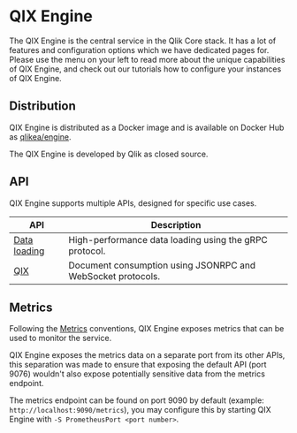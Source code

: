 # QIX Engine

The QIX Engine is the central service in the Qlik Core stack. It has a lot of features and configuration options
which we have dedicated pages for. Please use the menu on your left to read more about the unique capabilities
of QIX Engine, and check out our tutorials how to configure your instances of QIX Engine.

## Distribution

QIX Engine is distributed as a Docker image and is available on Docker Hub as
[qlikea/engine](https://hub.docker.com/r/qlikea/engine).

The QIX Engine is developed by Qlik as closed source.

## API

QIX Engine supports multiple APIs, designed for specific use cases.

API | Description
--- | -----------
[Data loading](./apis/data-loading/data-loading.md) | High-performance data loading using the gRPC protocol.
[QIX](./apis/qix/introduction.md) | Document consumption using JSONRPC and WebSocket protocols.

## Metrics

Following the [Metrics](../conventions/metrics.md) conventions, QIX Engine exposes
metrics that can be used to monitor the service.

QIX Engine exposes the metrics data on a separate port from its other APIs, this separation
was made to ensure that exposing the default API (port 9076) wouldn't also expose potentially
sensitive data from the metrics endpoint.

The metrics endpoint can be found on port 9090 by default (example: `http://localhost:9090/metrics`),
you may configure this by starting QIX Engine with `-S PrometheusPort <port number>`.
